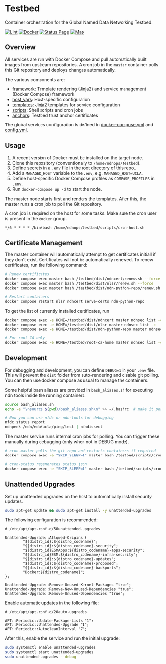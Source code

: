 # Testbed

Container orchestration for the Global Named Data Networking Testbed.

[![Lint](https://github.com/named-data/testbed/actions/workflows/lint.yml/badge.svg)](https://github.com/named-data/testbed/actions/workflows/lint.yml)
[![Docker](https://github.com/named-data/testbed/actions/workflows/docker.yml/badge.svg)](https://github.com/named-data/testbed/actions/workflows/docker.yml)
[![Status Page](https://img.shields.io/website?url=https%3A%2F%2Fnamed-data.github.io%2Ftestbed%2F&up_message=online&down_message=offline&label=status%20page)](https://named-data.github.io/testbed/)
[![Map](https://img.shields.io/badge/map-live-brightgreen)](https://play.ndn.today/?testbed=1)

## Overview

All services are run with Docker Compose and pull automatically built images from upstream repositories. A cron job in the `master` container polls this Git repository and deploys changes automatically.

The various components are:

- [framework](./framework/): Template rendering (Jinja2) and service management (Docker Compose) framework
- [host_vars](./host_vars/): Host-specific configuration
- [templates](./templates/): Jinja2 templates for service configuration
- [scripts](./scripts/): Shell scripts and cron jobs
- [anchors](./anchors/): Testbed trust anchor certificates

The global services configuration is defined in [docker-compose.yml](docker-compose.yml) and [config.yml](config.yml).

## Usage

1. A recent version of Docker must be installed on the target node.
1. Clone this repository (conventionally to `/home/ndnops/testbed`).
1. Define secrets in a `.env` file in the root directory of this repo..
1. Add a `MANAGED_HOST` variable to the `.env`, e.g. `MANAGED_HOST=UCLA`.
1. Define host-specific Docker Compose profiles as `COMPOSE_PROFILES` in `.env`.
1. Run `docker-compose up -d` to start the node.

The master node starts first and renders the templates. After this, the master runs a cron job to poll the Git repository.

A cron job is required on the host for some tasks. Make sure the cron user is present in the `docker` group.

```cron
*/6 * * * * /bin/bash /home/ndnops/testbed/scripts/cron-host.sh
```

## Certificate Management

The master container will automatically attempt to get certificates initiall if they don't exist. Certificates will not be automatically renewed. To renew certificates, run the following command:

```bash
# Renew certificates
docker compose exec master bash /testbed/dist/ndncert/renew.sh --force
docker compose exec master bash /testbed/dist/nlsr/renew.sh --force
docker compose exec master bash /testbed/dist/ndn-python-repo/renew.sh --force

# Restart containers
docker compose restart nlsr ndncert serve-certs ndn-python-repo
```

To get the list of currently installed certificates, run

```bash
docker compose exec -e HOME=/testbed/dist/ndncert master ndnsec list -c
docker compose exec -e HOME=/testbed/dist/nlsr master ndnsec list -c
docker compose exec -e HOME=/testbed/dist/ndn-python-repo master ndnsec list -c

# For root CA only
docker compose exec -e HOME=/testbed/root-ca-home master ndnsec list -c
```

## Development

For debugging and development, you can define `DEBUG=1` in your `.env` file. This will prevent the `dist` folder from auto-rendering and disable git polling. You can then use docker compose as usual to manage the containers.

Some helpful bash aliases are provided in `bash_aliases.sh` for executing ndn tools inside the running containers.

```bash
source bash_aliases.sh
echo -e "\nsource $(pwd)/bash_aliases.sh\n" >> ~/.bashrc  # make it permanent

# Now you can use nfdc or ndn-tools for debugging
nfdc status report
ndnpeek /ndn/edu/ucla/ping/test | ndndissect
```

The master service runs internal cron jobs for polling. You can trigger these manually during debugging (only when not in DEBUG mode).

```bash
# cron-master pulls the git repo and restarts containers if required
docker compose exec -e "SKIP_SLEEP=1" master bash /testbed/scripts/cron-master.sh

# cron-status regenerates status json
docker compose exec -e "SKIP_SLEEP=1" master bash /testbed/scripts/cron-status.sh
```

## Unattended Upgrades

Set up unattended upgrades on the host to automatically install security updates.

```bash
sudo apt-get update && sudo apt-get install -y unattended-upgrades
```

The following configuration is recommended:

```aptconf
# /etc/apt/apt.conf.d/50unattended-upgrades

Unattended-Upgrade::Allowed-Origins {
        "${distro_id}:${distro_codename}";
        "${distro_id}:${distro_codename}-security";
        "${distro_id}ESMApps:${distro_codename}-apps-security";
        "${distro_id}ESM:${distro_codename}-infra-security";
        "${distro_id}:${distro_codename}-updates";
        "${distro_id}:${distro_codename}-proposed";
        "${distro_id}:${distro_codename}-backports";
        "Docker:${distro_codename}";
};

Unattended-Upgrade::Remove-Unused-Kernel-Packages "true";
Unattended-Upgrade::Remove-New-Unused-Dependencies "true";
Unattended-Upgrade::Remove-Unused-Dependencies "true";
```

Enable automatic updates in the following file:

```aptconf
# /etc/apt/apt.conf.d/20auto-upgrades

APT::Periodic::Update-Package-Lists "1";
APT::Periodic::Unattended-Upgrade "1";
APT::Periodic::AutocleanInterval "7";
```

After this, enable the service and run the initial upgrade:

```bash
sudo systemctl enable unattended-upgrades
sudo systemctl start unattended-upgrades
sudo unattended-upgrades --debug
```
